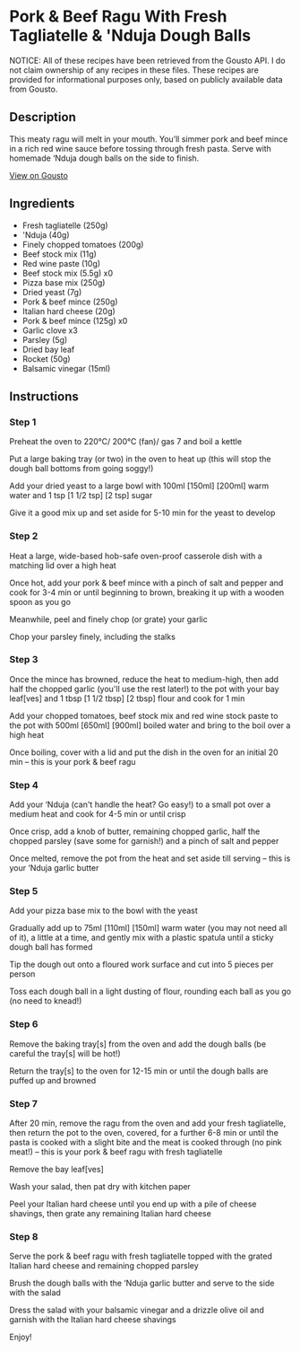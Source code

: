 # Pork & Beef Ragu With Fresh Tagliatelle & 'Nduja Dough Balls

NOTICE: All of these recipes have been retrieved from the Gousto API. I do not claim ownership of any recipes in these files. These recipes are provided for informational purposes only, based on publicly available data from Gousto.

## Description

This meaty ragu will melt in your mouth. You’ll simmer pork and beef mince in a rich red wine sauce before tossing through fresh pasta. Serve with homemade ‘Nduja dough balls on the side to finish. 

[View on Gousto](https://www.gousto.co.uk/recipes/cookbook/pork-beef-ragu-with-fresh-tagliatelle-nduja-dough-balls)

## Ingredients

- Fresh tagliatelle (250g)
-  'Nduja (40g)
- Finely chopped tomatoes (200g)
- Beef stock mix (11g)
- Red wine paste (10g)
- Beef stock mix (5.5g) x0
- Pizza base mix (250g)
- Dried yeast (7g)
- Pork & beef mince (250g)
- Italian hard cheese (20g)
- Pork & beef mince (125g) x0
- Garlic clove x3
- Parsley (5g)
- Dried bay leaf
- Rocket (50g)
- Balsamic vinegar (15ml)

## Instructions


### Step 1

Preheat the oven to 220°C/ 200°C (fan)/ gas 7 and boil a kettle

Put a large baking tray (or two) in the oven to heat up (this will stop the dough ball bottoms from going soggy!)

Add your dried yeast to a large bowl with 100ml<span class="text-purple"> [150ml]</span> <span class="text-danger">[200ml]</span> warm water and 1 tsp <span class="text-purple">[1 1/2 tsp]</span> <span class="text-danger">[2 tsp]</span> sugar

Give it a good mix up and set aside for 5-10 min for the yeast to develop


### Step 2

Heat a large, wide-based hob-safe oven-proof casserole dish with a matching lid over a high heat

Once hot, add your pork & beef mince with a pinch of salt and pepper and cook for 3-4 min or until beginning to brown, breaking it up with a wooden spoon as you go

Meanwhile, peel and finely chop (or grate) your garlic

Chop your parsley finely, including the stalks


### Step 3

Once the mince has browned, reduce the heat to medium-high, then add half the chopped garlic (you'll use the rest later!) to the pot with your bay leaf[ves] and 1 tbsp <span class="text-purple">[1 1/2 tbsp]</span> <span class="text-danger">[2 tbsp]</span> flour and cook for 1 min

Add your chopped tomatoes, beef stock mix and red wine stock paste to the pot with 500ml <span class="text-purple">[650ml]</span> <span class="text-danger">[900ml]</span> boiled water and bring to the boil over a high heat

Once boiling, cover with a lid and put the dish in the oven for an initial 20 min – this is your pork & beef ragu


### Step 4

Add your ‘Nduja (can't handle the heat? Go easy!) to a small pot over a medium heat and cook for 4-5 min or until crisp

Once crisp, add a knob of butter, remaining chopped garlic, half the chopped parsley (save some for garnish!) and a pinch of salt and pepper

Once melted, remove the pot from the heat and set aside till serving – this is your ‘Nduja garlic butter


### Step 5

Add your pizza base mix to the bowl with the yeast

Gradually add up to 75ml <span class="text-purple">[110ml]</span> <span class="text-danger">[150ml]</span> warm water (you may not need all of it), a little at a time, and gently mix with a plastic spatula until a sticky dough ball has formed

Tip the dough out onto a floured work surface and cut into 5<span class="text-danger"> </span>pieces per person

Toss each dough ball in a light dusting of flour, rounding each ball as you go (no need to knead!)


### Step 6

Remove the baking tray[s] from the oven and add the dough balls (be careful the tray[s] will be hot!)

Return the tray[s] to the oven for 12-15 min or until the dough balls are puffed up and browned


### Step 7

After 20 min, remove the ragu from the oven and add your fresh tagliatelle, then return the pot to the oven, covered, for a further 6-8 min or until the pasta is cooked with a slight bite and the meat is cooked through (no pink meat!) – this is your pork & beef ragu with fresh tagliatelle

Remove the bay leaf[ves]

Wash your salad, then pat dry with kitchen paper

Peel your Italian hard cheese until you end up with a pile of cheese shavings, then grate any remaining Italian hard cheese

### Step 8

Serve the pork & beef ragu with fresh tagliatelle topped with the grated Italian hard cheese and remaining chopped parsley

Brush the dough balls with the ‘Nduja garlic butter and serve to the side with the salad

Dress the salad with your balsamic vinegar and a drizzle olive oil and garnish with the Italian hard cheese shavings

Enjoy!


